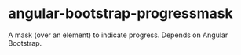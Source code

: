 angular-bootstrap-progressmask
==============================

A mask (over an element) to indicate progress. Depends on Angular Bootstrap.
